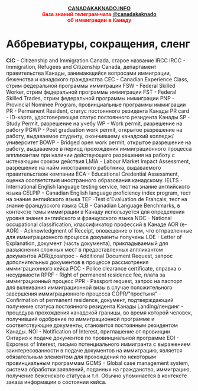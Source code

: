 <p style="color:red; font-family:arial; font-weight:800; text-align:center; font-size:1em; "><a href="http://canadakaknado.info">CANADAKAKNADO.INFO</a><br>база знаний телеграм-чата <a href="https://t.me/canadakaknado">@canadakaknado</a><br>об иммиграции в Канаду</p>

# __Аббревиатуры, сокращения, сленг__

__CIC__ - Citizenship and Immigration Canada, старое название IRCC
IRCC - Immigration, Refugees and Citizenship Canada, департамент правительства Канады, занимающийся вопросами иммиграции, беженства и канадского гражданства
CEC - Canadian Experience Class, стрим федеральной программы иммиграции
FSW - Federal Skilled Worker, стрим федеральной программы иммиграции
FST - Federal Skilled Trades, стрим федеральной программы иммиграции
PNP - Provincial Nominee Program, провинциальные программы иммиграции
PR - Permanent Resident, статус постоянного резидента Канады
PR card - ID-карта, удостоверяющая статус постоянного резидента Канады
SP - Study Permit, разрешение на учебу
WP - Work permit, разрешение на работу
PGWP - Post graduation work permit, открытое разрешение на работу, выдаваемое студенту, окончившему канадский колледж/университет
BOWP - Bridged open work permit, открытое разрешение на работу, выдаваемое в период прохождения иммиграционного процесса аппликантам при наличии действующего разрешения на работу с истекающим сроком действия 
LMIA - Labour Market Impact Assessment, разрешение на найм иностранного работника, выдаваемого правительством компании
ECA -  Educational Credential Assessment, оценка соответствия иностранного образования канадскому. 
IELTS - International English language testing service, тест на знание английского языка
CELPIP - Canadian English language proficiency index program, тест на знание английского языка
TEF -Test d'Evaluation de Français, тест на знание французского языка
CLB - Canadian Language Benchmarks, в контексте темы иммиграции в Канаду используется для определения уровня знания английского и французского языка
NOC - National occupational classification, классификатор профессий в Канаде
AOR (e-AOR) - Acknowledgment of Receipt, оповещение о том, что отправленные для иммиграционного процесса документы получены
LOE - Letter of Explanation, документ (часть документа), прикладываемый для разъяснения сложных мест в предоставленных аппликантом документов
ADR/дозапрос - Additional Document Request, запрос дополнительных документов в процессе рассмотрения иммиграционного кейса
PCC - Police clearance certificate, справка о несудимости
RPRF - Right of permanent residence fee, плата за иммиграционный процесс
PPR - Passport request, запрос на паспорт для вклеивания иммиграционной визы в случае положительного завершения иммиграционного процесса
COPR/"простыня" - Confirmation of permanent residence, документ, подтверждающий получение статуса постоянного резидента Канады
Landing/лендинг - процедура прохождения канадской границы, во время которой человек, получивший одобрение по иммиграционной программе и соответствующие документы, становится постоянным резидентом Канады.
NOI - Notification of Interest, приглашение от провинции Онтарио к подаче документов по провинциальной программе
EOI - Exporess of Interest, письмо потенциального иммигранта с выражением заинтересованности в подаче документов на иммиграцию, является обязательным элементом для прохождения по некоторым провинциальным программам
GCMS - Global case management system, система обработки заявлений, поданных на гражданство, иммиграцию, получение беженского статуса и т.п. Обычно упоминается в контексте заказа информации о состоянии кейса.
